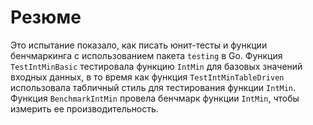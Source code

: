 # Резюме

Это испытание показало, как писать юнит-тесты и функции бенчмаркинга с использованием пакета `testing` в Go. Функция `TestIntMinBasic` тестировала функцию `IntMin` для базовых значений входных данных, в то время как функция `TestIntMinTableDriven` использовала табличный стиль для тестирования функции `IntMin`. Функция `BenchmarkIntMin` провела бенчмарк функции `IntMin`, чтобы измерить ее производительность.
